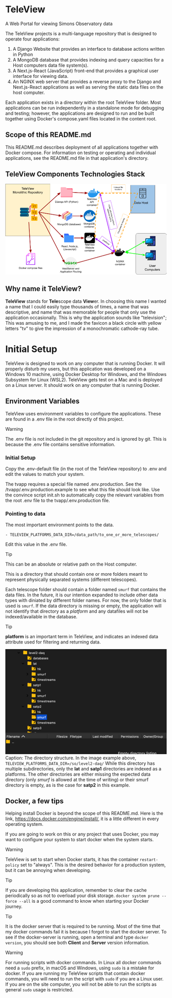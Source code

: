 # TeleView
A Web Portal for viewing Simons Observatory data

The TeleView projects is a multi-language repository that is designed to operate four applications:

1. A Django Website that provides an interface to database actions written in Python
2. A MongoDB database that provides indexing and query capacities for a Host computers data file system(s).
3. A Next.js-React (JavaScript) front-end that provides a graphical user interface for viewing data.
4. An NGINX web server that provides a reverse proxy to the Django and Next.js-React applications as well as serving 
the static data files on the host computer.


Each application exists in a directory within the root TeleView folder.
Most applications can be run independently in a standalone mode for debugging and testing;
however, the applications are designed to run and be built together using Docker's compose.yaml files located in the
content root.

## Scope of this README.md

This README.md describes deployment of all applications together with Docker compose.
For information on testing or operating and individual applications, see the README.md file in that 
application's directory.

## TeleView Components Technologies Stack
![TeleView components and relationships](static/TeleViewTechnologyStack.png "TeleView Stack")

## Why name it TeleView?

**TeleView** stands for **Tele**scope data **View**er.
In choosing this name I wanted a name that I
could easily type thousands of times, a name that was descriptive, and name that was memorable for people
that only use the application occasionally.
This is why the application sounds like "television";
This was amusing to me, and I made the favicon a black circle with yellow letters "tv" to give
the impression of a monochromatic cathode-ray tube.

# Initial Setup

TeleView is designed to work on any computer that is running Docker.
It will properly disturb my users, but this application was developed on a Windows 10 machine,
using Docker Desktop for Windows, and the Windows Subsystem for Linux (WSL2).
TeleView gets test on a Mac and is deployed on a Linux server.
It should work on any computer that is running Docker.

## Environment Variables

TeleView uses environment variables to configure the applications.
These are found in a .env file in the root directly of this project.

> [!WARNING]
> The .env file is not included in the git repository and is ignored by git.
> This is because the .env file contains sensitive information.

### Initial Setup
Copy the .env-default file (in the root of the TeleView repository)
to .env and edit the values to match your system.

The tvapp requires a special file named .env.production. See the 
/tvapp/.env.production.example to see what this file should look like.
Use the convince script init.sh to automatically copy the relevant
variables from the root .env file to the tvapp/.env.production file.

### Pointing to data
The most important environment points to the data.
```
- TELEVIEW_PLATFORMS_DATA_DIR=/data_path/to_one_or_more_telescopes/
```
Edit this value in the .env file.

> [!TIP]
> This can be an absolute or relative path on the Host computer.

This is a directory that should contain one or more folders meant to represent
physically separated systems (different telescopes).

Each telescope folder should contain a folder named `smurf` that contains the data files.
In the future, it is our intention expanded to include other data types with diniated by
different folder names. For now, the only folder that is used is `smurf`. 
If the data directory is missing or empty, the application will not identify that directory as a *platform*
and any datafiles will not be indexed/available in the database.

> [!TIP]
> **platform** is an important term in TeleView, and indicates an
> indexed data attribute used for filtering and returning data.

![img.png](static/PlatformDirStructure.png)
Caption: The directory structure. In the image example above, `TELEVIEW_PLATFORMS_DATA_DIR=/so/level2-daq/` While this directory has
multiple subdirectories, only the **lat** and **satp1** directories are indexed as a platforms. The other directories
are either missing the expected data directory (only *smurf* is allowed at the time of writing) or their
smurf directory is empty, as is the case for **satp2** in this example.

## Docker, a few tips
Helping install Docker is beyond the scope of this README.md. Here is the link, https://docs.docker.com/engine/install/,
it is a little different in every operating system.

If you are going to work on this or any project that uses Docker, you may want to configure
your system to start docker when the system starts. 

> [!WARNING] 
> TeleView is set to start when Docker starts, it has the container `restart-policy` set to "always".
> This is the desired behavior for a production system, but it can be annoying when developing.

> [!TIP]
> If you are developing this application, remember to clear the cache periodically so as not to
> overload your disk storage.
> `docker system prune --force --all` is a good command to know when
> starting your Docker journey.

> [!TIP]
> It is the docker server that is required to be running. Most of the time that
> my docker commands fail it is because I forgot to start the docker server. 
> To see if the docker-server is running,
> open a terminal and type `docker version`, you should see both **Client** and **Server** version information.

> [!Warning]
> For running scripts with docker commands. In Linux all docker commands need a `sudo` prefix,
> in macOS and Windows, using `sudo` is a mistake for docker. If you are running my TeleView scripts
> that contain docker commands, you will need to run the script with `sudo` if you are a Linux user.
> If you are on the site computer, you will not be able to run the scripts as general `sudo` usage is restricted.
